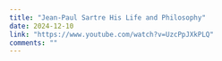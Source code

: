 ```yaml
---
title: "Jean-Paul Sartre His Life and Philosophy"
date: 2024-12-10
link: "https://www.youtube.com/watch?v=UzcPpJXkPLQ"
comments: ""
---
```


